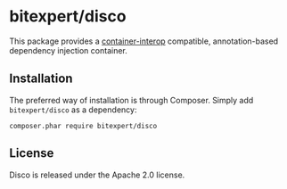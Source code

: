 # bitexpert/disco
This package provides a [container-interop](https://github.com/container-interop/container-interop) compatible, 
annotation-based dependency injection container.

Installation
------------

The preferred way of installation is through Composer. Simply add `bitexpert/disco` as a dependency:

```
composer.phar require bitexpert/disco
```

License
-------

Disco is released under the Apache 2.0 license.
